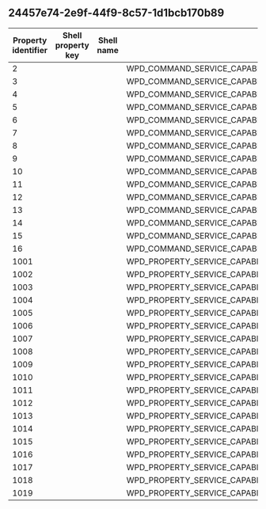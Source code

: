 ## 24457e74-2e9f-44f9-8c57-1d1bcb170b89

Property identifier | Shell property key | Shell name | Alias
--- | --- | --- | ---
2 |  |  | WPD_COMMAND_SERVICE_CAPABILITIES_GET_SUPPORTED_METHODS
3 |  |  | WPD_COMMAND_SERVICE_CAPABILITIES_GET_SUPPORTED_METHODS_BY_FORMAT
4 |  |  | WPD_COMMAND_SERVICE_CAPABILITIES_GET_METHOD_ATTRIBUTES
5 |  |  | WPD_COMMAND_SERVICE_CAPABILITIES_GET_METHOD_PARAMETER_ATTRIBUTES
6 |  |  | WPD_COMMAND_SERVICE_CAPABILITIES_GET_SUPPORTED_FORMATS
7 |  |  | WPD_COMMAND_SERVICE_CAPABILITIES_GET_FORMAT_ATTRIBUTES
8 |  |  | WPD_COMMAND_SERVICE_CAPABILITIES_GET_SUPPORTED_FORMAT_PROPERTIES
9 |  |  | WPD_COMMAND_SERVICE_CAPABILITIES_GET_FORMAT_PROPERTY_ATTRIBUTES
10 |  |  | WPD_COMMAND_SERVICE_CAPABILITIES_GET_SUPPORTED_EVENTS
11 |  |  | WPD_COMMAND_SERVICE_CAPABILITIES_GET_EVENT_ATTRIBUTES
12 |  |  | WPD_COMMAND_SERVICE_CAPABILITIES_GET_EVENT_PARAMETER_ATTRIBUTES
13 |  |  | WPD_COMMAND_SERVICE_CAPABILITIES_GET_INHERITED_SERVICES
14 |  |  | WPD_COMMAND_SERVICE_CAPABILITIES_GET_FORMAT_RENDERING_PROFILES
15 |  |  | WPD_COMMAND_SERVICE_CAPABILITIES_GET_SUPPORTED_COMMANDS
16 |  |  | WPD_COMMAND_SERVICE_CAPABILITIES_GET_COMMAND_OPTIONS
1001 |  |  | WPD_PROPERTY_SERVICE_CAPABILITIES_SUPPORTED_METHODS
1002 |  |  | WPD_PROPERTY_SERVICE_CAPABILITIES_FORMAT
1003 |  |  | WPD_PROPERTY_SERVICE_CAPABILITIES_METHOD
1004 |  |  | WPD_PROPERTY_SERVICE_CAPABILITIES_METHOD_ATTRIBUTES
1005 |  |  | WPD_PROPERTY_SERVICE_CAPABILITIES_PARAMETER
1006 |  |  | WPD_PROPERTY_SERVICE_CAPABILITIES_PARAMETER_ATTRIBUTES
1007 |  |  | WPD_PROPERTY_SERVICE_CAPABILITIES_FORMATS
1008 |  |  | WPD_PROPERTY_SERVICE_CAPABILITIES_FORMAT_ATTRIBUTES
1009 |  |  | WPD_PROPERTY_SERVICE_CAPABILITIES_PROPERTY_KEYS
1010 |  |  | WPD_PROPERTY_SERVICE_CAPABILITIES_PROPERTY_ATTRIBUTES
1011 |  |  | WPD_PROPERTY_SERVICE_CAPABILITIES_SUPPORTED_EVENTS
1012 |  |  | WPD_PROPERTY_SERVICE_CAPABILITIES_EVENT
1013 |  |  | WPD_PROPERTY_SERVICE_CAPABILITIES_EVENT_ATTRIBUTES
1014 |  |  | WPD_PROPERTY_SERVICE_CAPABILITIES_INHERITANCE_TYPE
1015 |  |  | WPD_PROPERTY_SERVICE_CAPABILITIES_INHERITED_SERVICES
1016 |  |  | WPD_PROPERTY_SERVICE_CAPABILITIES_RENDERING_PROFILES
1017 |  |  | WPD_PROPERTY_SERVICE_CAPABILITIES_SUPPORTED_COMMANDS
1018 |  |  | WPD_PROPERTY_SERVICE_CAPABILITIES_COMMAND
1019 |  |  | WPD_PROPERTY_SERVICE_CAPABILITIES_COMMAND_OPTIONS

